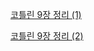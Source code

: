 [코틀린 9장 정리 (1)](https://jinwon829.notion.site/kotlin-in-action-9-1-a08a165f48bf4700bf137b26b2422b08)

[코틀린 9장 정리 (2)](https://jinwon829.notion.site/kotlin-in-action-9-2-32e9759c87c34d3ea7433a120f8bf8de)